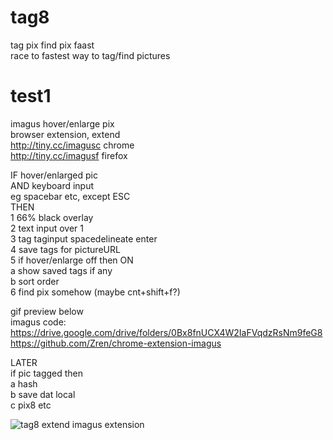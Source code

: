 # tag8
tag pix find pix faast  
race to fastest way to tag/find pictures  
  
# test1  
imagus hover/enlarge pix  
browser extension, extend  
http://tiny.cc/imagusc chrome    
http://tiny.cc/imagusf firefox  
    
IF hover/enlarged pic  
AND keyboard input   
eg spacebar etc, except ESC    
THEN  
1 66% black overlay  
2 text input over 1  
3 tag taginput spacedelineate enter  
4 save tags for pictureURL  
5 if hover/enlarge off then ON  
a show saved tags if any  
b sort order  
6 find pix somehow (maybe cnt+shift+f?)  

gif preview below  
imagus code:    
https://drive.google.com/drive/folders/0Bx8fnUCX4W2IaFVqdzRsNm9feG8  
https://github.com/Zren/chrome-extension-imagus  

LATER  
if pic tagged then  
a hash   
b save dat local    
c pix8 etc  

![tag8 extend imagus extension](https://i.imgur.com/GMvh5fZ.gif)

